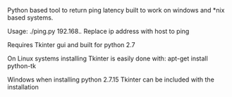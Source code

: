 Python based tool to return ping latency built to work on windows and *nix based systems.

Usage: ./ping.py 192.168.*.*
Replace ip address with host to ping

Requires Tkinter gui and built for python 2.7

On Linux systems installing Tkinter is easily done with:
apt-get install python-tk

Windows when installing python 2.7.15 Tkinter can be included with the installation
